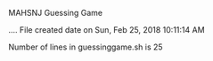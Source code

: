 MAHSNJ Guessing Game 

....
 File created date on Sun, Feb 25, 2018 10:11:14 AM 

 Number of lines in guessinggame.sh is  25
